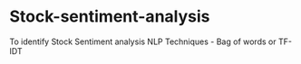# Stock-sentiment-analysis
 To identify Stock Sentiment analysis NLP Techniques - Bag of words or TF-IDT  
